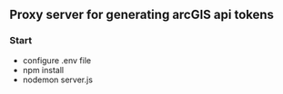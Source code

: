 ## Proxy server for generating arcGIS api tokens 

### Start 
- configure .env file 
- npm install 
- nodemon server.js